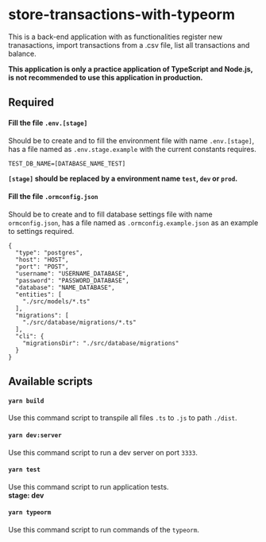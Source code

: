 # store-transactions-with-typeorm  
This is a back-end application with as functionalities register new tranasactions, import transactions from a .csv file, list all transactions and balance.
  
**This application is only a practice application of TypeScript and Node.js, is not recommended to use this application in production.**
  
## Required  
#### Fill the file `.env.[stage]`
Should be to create and to fill the environment file with name `.env.[stage]`, has a file named as `.env.stage.example` with the current constants requires.  
```
TEST_DB_NAME=[DATABASE_NAME_TEST]
```  
  
**`[stage]` should be replaced by a environment name `test`, `dev` or `prod`.**  
  
#### Fill the file `.ormconfig.json`
Should be to create and to fill database settings file with name `ormconfig.json`,  has a file named as `.ormconfig.example.json` as an example to settings required.  
```
{
  "type": "postgres",
  "host": "HOST",
  "port": "POST",
  "username": "USERNAME_DATABASE",
  "password": "PASSWORD_DATABASE",
  "database": "NAME_DATABASE",
  "entities": [
    "./src/models/*.ts"
  ],
  "migrations": [
    "./src/database/migrations/*.ts"
  ],
  "cli": {
    "migrationsDir": "./src/database/migrations"
  }
}
```
    
## Available scripts  
#### `yarn build`  
Use this command script to transpile all files `.ts` to `.js` to path `./dist`.  
  
#### `yarn dev:server`  
Use this command script to run a dev server on port `3333`.
  
#### `yarn test`  
Use this command script to run application tests.  
**stage: dev**  
  
#### `yarn typeorm`  
Use this command script to run commands of the `typeorm`.  
